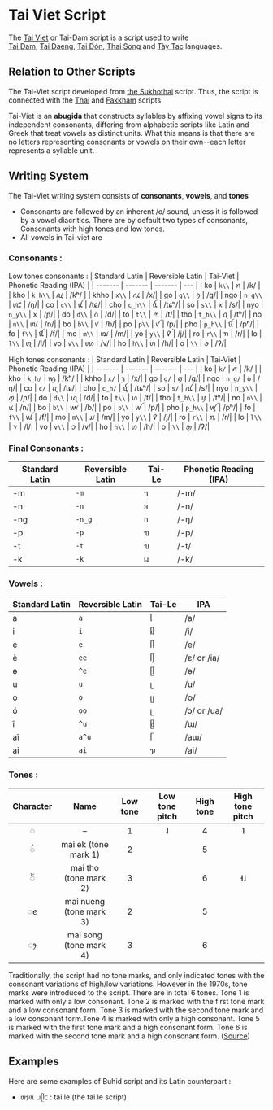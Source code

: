 
# Tai Viet Script

The [Tai Viet](https://en.wikipedia.org/wiki/Tai_Viet_script) or Tai-Dam script is a script used to write [  
Tai Dam](https://en.wikipedia.org/wiki/Tai_Dam_language "Tai Dam language"),  [Tai Daeng](https://en.wikipedia.org/wiki/Tai_Daeng_language "Tai Daeng language"),  [Tai Dón](https://en.wikipedia.org/wiki/Tai_D%C3%B3n_language "Tai Dón language"),  [Thai Song](https://en.wikipedia.org/wiki/Thai_Song_language "Thai Song language")  and  [Tày Tac](https://en.wikipedia.org/wiki/T%C3%A0y_Tac_language "Tày Tac language") languages.


## Relation to Other Scripts

The Tai-Viet script developed from [the Sukhothai](https://en.wikipedia.org/wiki/Sukhothai_script "Sukhothai script") script. Thus, the script is connected with the [Thai](https://en.wikipedia.org/wiki/Thai_script "Thai script") and [Fakkham](https://en.wikipedia.org/wiki/Fakkham_script "Fakkham script") scripts

Tai-Viet is an **abugida** that constructs syllables by affixing vowel signs to its independent consonants, differing from alphabetic scripts like Latin and Greek that treat vowels as distinct units. What this means is that there are no letters representing consonants or vowels on their own--each letter represents a syllable unit.


## Writing System
The Tai-Viet writing system consists of **consonants**, **vowels**, and **tones**

* Consonants are followed by an inherent /o/ sound, unless it is followed by a vowel diacritics. There are by default two types of consonants, Consonants with high tones and low tones.
* All vowels in Tai-viet are 


### Consonants :

Low tones consonants :
| Standard Latin | Reversible Latin    | Tai-Viet | Phonetic Reading (IPA) |
| ------- | ------- | ------- | --- |
| ko  | `k\\` |   ꪀ      | /k/ |
| kho  | `k_h\\`      | ꪂ      | /kʰ/ |
| khho | `x\\`     | ꪄ      | /x/|
| go | `g\\`      | ꪆ      | /g/|
| ngo | `n_g\\`      | ꪈ      | /ŋ/|
| co | `c\\`      | ꪊ      | /tɕ/|
| cho | `c_h\\`      | ꪌ      | /tɕʰ/|
| so | `s\\`      | ꪎ      | /s/|
| nyo | `n_y\\`      | ꪎ      | /ɲ/|
| do | `d\\`      | ꪒ      | /d/|
| to | `t\\`      | ꪔ      | /t/|
| tho | `t_h\\`      | ꪖ      | /tʰ/|
| no | `n\\`      | ꪘ      | /n/|
| bo | `b\\`      | ꪚ      | /b/|
| po | `p\\`      | ꪜ      | /p/|
| pho | `p_h\\`      | ꪞ      | /pʰ/|
| fo | `f\\`      | ꪠ      | /f/|
| mo | `m\\`      | ꪢ      | /m/|
| yo | `y\\`      | ꪤ      | /j/|
| ro | `r\\`      | ꪦ      | /r/|
| lo | `l\\`      | ꪨ      | /l/|
| vo | `v\\`      | ꪪ      | /v/|
| ho | `h\\`      | ꪬ      | /h/|
| o | `\\`      | ꪮ      | /ʔ/|

High tones consonants :
| Standard Latin | Reversible Latin    | Tai-Viet | Phonetic Reading (IPA) |
| ------- | ------- | ------- | --- |
| ko  | `k/` |   ꪁ      | /k/ |
| kho  | `k_h/`      | ꪃ      | /kʰ/ |
| khho | `x/`     | ꪅ      | /x/|
| go | `g/`      | ꪇ      | /g/|
| ngo | `n_g/`      | ꪉ      | /ŋ/|
| co | `c/`      | ꪋ      | /tɕ/|
| cho | `c_h/`      | ꪍ      | /tɕʰ/|
| so | `s/`      | ꪏ      | /s/|
| nyo | `n_y\\`      | ꪑ      | /ɲ/|
| do | `d\\`      | ꪓ      | /d/|
| to | `t\\`      | ꪕ      | /t/|
| tho | `t_h\\`      | ꪗ      | /tʰ/|
| no | `n\\`      | ꪙ      | /n/|
| bo | `b\\`      | ꪛ      | /b/|
| po | `p\\`      | ꪝ      | /p/|
| pho | `p_h\\`      | ꪟ      | /pʰ/|
| fo | `f\\`      | ꪡ      | /f/|
| mo | `m\\`      | ꪣ      | /m/|
| yo | `y\\`      | ꪥ      | /j/|
| ro | `r\\`      | ꪧ      | /r/|
| lo | `l\\`      | ꪩ      | /l/|
| vo | `v\\`      | ꪫ      | /v/|
| ho | `h\\`      | ꪭ      | /h/|
| o | `\\`      | ꪯ      | /ʔ/|
### Final Consonants :

| Standard Latin | Reversible Latin    | Tai-Le | Phonetic Reading (IPA) |
| ------- | ------- | ------- | --- |
| -m  | `-m` |   ᥐ      | /-m/ |
| -n  | `-n`      | ᥑ      | /-n/ |
| -ng | `-n_g`     | ᥒ      | /-ŋ/|
| -p | `-p`      | ᥓ      | /-p/|
| -t | `-t`      | ᥔ      | /-t/|
| -k | `-k`      | ᥕ      | /-k/|


### Vowels :

| Standard Latin | Reversible Latin | Tai-Le | IPA |
| ------- | ------- | ------- | --- |
| a       | `a`       | ᥣ      | /a/ |
| i       | `i`      | ᥤ      | /i/|
| e        | `e`       | ᥥ      | /e/ |
| è        | `ee`       | ᥦ      | /ɛ/ or /ia/ |
| ə        | `^e`       | ᥫ      | /ə/ |
| u        | `u`       | ᥧ      | /u/ |
| o        | `o`       | ᥩ      | /o/ |
| ó        | `oo`       | ᥨ      | /ɔ/ or /ua/ |
| î        | `^u`       | ᥪ      | /ɯ/ |
| aî        | `a^u`       | ᥬ      | /aɯ/ |
| ai        | `ai`       | ᥭ      | /ai/ |


### Tones :

| Character |    Name   | Low tone | Low tone pitch | High tone | High tone pitch |
|:---------:|:---------:|:--------:|:--------------:|:---------:|:---------------:|
|     ◌     |     –     |     1    |        ˨       |     4     |        ˥        |
|     ◌꪿    |  mai ek (tone mark 1)  |     2    |                |     5     |                 |
|     ◌꫁    |  mai tho (tone mark 2)  |     3    |                |     6     |        ˧˩       |
|     ◌ꫀ    | mai nueng (tone mark 3) |     2    |                |     5     |                 |
|     ◌ꫂ    |  mai song (tone mark 4)|     3    |                |     6     |                 |

Traditionally, the script had no tone marks, and only indicated tones with the consonant variations of high/low variations. However in the 1970s, tone marks were introduced to the script. There are in total 6 tones. Tone 1 is marked with only a low consonant. Tone 2 is marked with the first tone mark and a low consonant form. Tone 3 is marked with the second tone mark and a low consonant form.Tone 4 is marked with only a high consonant. Tone 5 is marked with the first tone mark and a high consonant form. Tone 6 is marked with the second tone mark and a high consonant form. ([Source](https://en.wikipedia.org/wiki/Tai_Viet_script#Tones))

## Examples

Here are some examples of Buhid script and its Latin counterpart :

* ᥖᥭᥰ ᥘᥫᥴ  : tai le (the tai le script)
